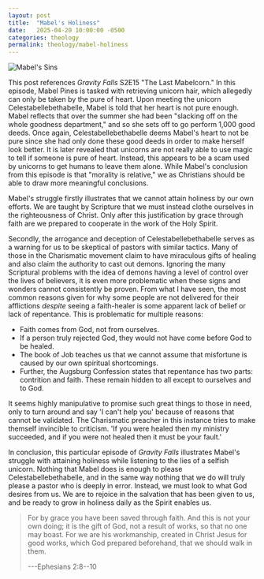```yaml
---
layout: post
title:  "Mabel's Holiness"
date:   2025-04-20 10:00:00 -0500
categories: theology
permalink: theology/mabel-holiness
---
```


![Mabel's Sins](https://images-wixmp-ed30a86b8c4ca887773594c2.wixmp.com/f/3ead2fbc-4b71-435b-a98d-9198443fc523/d98z6c1-f80fa0b8-9ffc-4ed3-b8da-317662609c17.png/v1/fill/w_600,h_600/mabel_s_sins____by_emilycornpony_d98z6c1-fullview.png?token=eyJ0eXAiOiJKV1QiLCJhbGciOiJIUzI1NiJ9.eyJzdWIiOiJ1cm46YXBwOjdlMGQxODg5ODIyNjQzNzNhNWYwZDQxNWVhMGQyNmUwIiwiaXNzIjoidXJuOmFwcDo3ZTBkMTg4OTgyMjY0MzczYTVmMGQ0MTVlYTBkMjZlMCIsIm9iaiI6W1t7ImhlaWdodCI6Ijw9NjAwIiwicGF0aCI6IlwvZlwvM2VhZDJmYmMtNGI3MS00MzViLWE5OGQtOTE5ODQ0M2ZjNTIzXC9kOTh6NmMxLWY4MGZhMGI4LTlmZmMtNGVkMy1iOGRhLTMxNzY2MjYwOWMxNy5wbmciLCJ3aWR0aCI6Ijw9NjAwIn1dXSwiYXVkIjpbInVybjpzZXJ2aWNlOmltYWdlLm9wZXJhdGlvbnMiXX0.4qyRbIPpryIwzvhwd6xZRkTaEbBznjrYacnGNhbRUrc)

This post references *Gravity Falls* S2E15 "The Last Mabelcorn."
In this episode, Mabel Pines is tasked with retrieving unicorn hair, which allegedly can only be taken by the pure of heart.
Upon meeting the unicorn Celestabellebethabelle, Mabel is told that her heart is not pure enough.
Mabel reflects that over the summer she had been "slacking off on the whole goodness department," and so she sets off to go perform 1,000 good deeds.
Once again, Celestabellebethabelle deems Mabel's heart to not be pure since she had only done these good deeds in order to make herself look better.
It is later revealed that unicorns are not really able to use magic to tell if someone is pure of heart.
Instead, this appears to be a scam used by unicorns to get humans to leave them alone.
While Mabel's conclusion from this episode is that "morality is relative," we as Christians should be able to draw more meaningful conclusions.

Mabel's struggle firstly illustrates that we cannot attain holiness by our own efforts.
We are taught by Scripture that we must instead clothe ourselves in the righteousness of Christ.
Only after this justification by grace through faith are we prepared to cooperate in the work of the Holy Spirit.

Secondly, the arrogance and deception of Celestabellebethabelle serves as a warning for us to be skeptical of pastors with similar tactics.
Many of those in the Charismatic movement claim to have miraculous gifts of healing and also claim the authority to cast out demons.
Ignoring the many Scriptural problems with the idea of demons having a level of control over the lives of believers,
it is even more problematic when these signs and wonders cannot consistently be proven.
From what I have seen, the most common reasons given for why some people are not delivered for their afflictions *despite* seeing a faith-healer is some apparent lack of belief or lack of repentance.
This is problematic for multiple reasons:
- Faith comes from God, not from ourselves.
- If a person truly rejected God, they would not have come before God to be healed.
- The book of Job teaches us that we cannot assume that misfortune is caused by our own spiritual shortcomings.
- Further, the Augsburg Confession states that repentance has two parts: contrition and faith. These remain hidden to all except to ourselves and to God.

It seems highly manipulative to promise such great things to those in need, only to turn around and say 'I can't help you' because of reasons that cannot be validated.
The Charismatic preacher in this instance tries to make themself invincible to criticism.
'If you were healed then my ministry succeeded, and if you were not healed then it must be your fault.'

In conclusion, this particular episode of *Gravity Falls* illustrates Mabel's struggle with attaining holiness while listening to the lies of a selfish unicorn.
Nothing that Mabel does is enough to please Celestabellebethabelle, and in the same way nothing that we do will truly please a pastor who is deeply in error.
Instead, we must look to what God desires from us.
We are to rejoice in the salvation that has been given to us, and be ready to grow in holiness daily as the Spirit enables us.

> For by grace you have been saved through faith. And this is not your own doing; it is the gift of God,
> not a result of works, so that no one may boast.
> For we are his workmanship, created in Christ Jesus for good works, which God prepared beforehand, that we should walk in them.
>
> ---Ephesians 2:8--10
